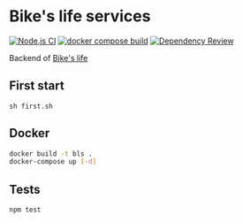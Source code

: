 # Bike's life services

[![Node.js CI](https://github.com/1-irdA/bike-life-services/actions/workflows/node.js.yml/badge.svg)](https://github.com/1-irdA/bike-life-services/actions/workflows/node.js.yml)
[![docker compose build](https://github.com/1-irdA/bike-life-services/actions/workflows/docker-image.yml/badge.svg)](https://github.com/1-irdA/bike-life-services/actions/workflows/docker-image.yml)
[![Dependency Review](https://github.com/1-irdA/bike-life-services/actions/workflows/dependency-review.yml/badge.svg)](https://github.com/1-irdA/bike-life-services/actions/workflows/dependency-review.yml)

Backend of [Bike's life](https://github.com/1-irdA/bike-life)    

## First start

```
sh first.sh
```

## Docker     

```sh
docker build -t bls .
docker-compose up [-d]
```

## Tests

```sh
npm test
```
